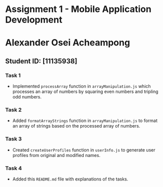 # Assignment 1 - Mobile Application Development
# Alexander Osei Acheampong

## Student ID: [11135938]

### Task 1
- Implemented `processArray` function in `arrayManipulation.js` which processes an array of numbers by squaring even numbers and tripling odd numbers.

### Task 2
- Added `formatArrayStrings` function in `arrayManipulation.js` to format an array of strings based on the processed array of numbers.

### Task 3
- Created `createUserProfiles` function in `userInfo.js` to generate user profiles from original and modified names.

### Task 4
- Added this `README.md` file with explanations of the tasks.
